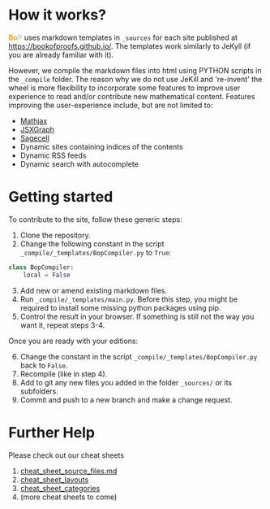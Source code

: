 # How it works?

<strong><span style='color:orange'>Bo</span><span style='color:lightblue'>P</span></strong> uses markdown 
templates in `_sources` for each site published at https://bookofproofs.github.io/. The templates work similarly 
to JeKyll (if you are already familiar with it). 

However, we compile the markdown files into html using PYTHON scripts in the `_compile` folder. The reason why we do not use JeKill and 're-invent' the wheel is more flexibility to incorporate some features 
to improve user experience to read and/or contribute new mathematical content. Features improving the user-experience 
include, but are not limited to:

* [Mathjax][mj] 
* [JSXGraph][jx]
* [Sagecell][sc]
* Dynamic sites containing indices of the contents
* Dynamic RSS feeds
* Dynamic search with autocomplete

[mj]:https://www.mathjax.org
[jx]:https://jsxgraph.uni-bayreuth.de/wiki/index.php/Category:Examples
[sc]:https://sagecell.sagemath.org/

# Getting started

To contribute to the site, follow these generic steps:

1. Clone the repository. 
2. Change the following constant in the script `_compile/_templates/BopCompiler.py` to `True`:
```python
class BopCompiler:
    local = False
```
3. Add new or amend existing markdown files.
4. Run `_compile/_templates/main.py`. Before this step, you might be required to install some missing python packages using pip.
5. Control the result in your browser. If something is still not the way you want it, repeat steps 3-4.

Once you are ready with your editions: 

6. Change the constant in the script `_compile/_templates/BopCompiler.py` back to `False`.
7. Recompile (like in step 4).
8. Add to git any new files you added in the folder `_sources/` or its subfolders.
9. Commit and push to a new branch and make a change request.

# Further Help

Please check out our cheat sheets

1. [cheat_sheet_source_files.md][cssf]
2. [cheat_sheet_layouts][csl]
3. [cheat_sheet_categories][csc]
4. (more cheat sheets to come)

[cssf]:https://github.com/bookofproofs/bookofproofs.github.io/blob/main/_compile/help/cheat_sheet_source_files.md
[csl]:https://github.com/bookofproofs/bookofproofs.github.io/blob/main/_compile/help/cheat_sheet_layouts.md
[csc]:https://github.com/bookofproofs/bookofproofs.github.io/blob/main/_compile/help/cheat_sheet_categories.md


``` { .python linenos=true linenostart=42 hl_lines="1-2 10" }